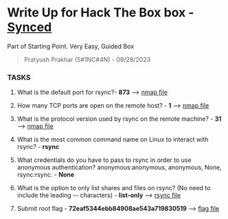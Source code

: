 # Write Up for Hack The Box box - [Synced](https://app.hackthebox.com/starting-point?tier=0)

Part of Starting Point. Very Easy, Guided Box

> Pratyush Prakhar (5#1NC#4N) - 09/28/2023


### TASKS

1. What is the default port for rsync?- **873** --> [nmap file]()

2. How many TCP ports are open on the remote host? - **1** --> [nmap file]()

3. What is the protocol version used by rsync on the remote machine? - **31** --> [nmap file]()

4. What is the most common command name on Linux to interact with rsync? - **rsync**

5. What credentials do you have to pass to rsync in order to use anonymous authentication? anonymous:anonymous, anonymous, None, rsync:rsync. - **None**

6. What is the option to only list shares and files on rsync? (No need to include the leading -- characters) - **list-only** --> [rsync file]()

7. Submit root flag - **72eaf5344ebb84908ae543a719830519** --> [flag file]()

